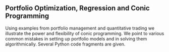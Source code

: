 Portfolio Optimization, Regression and Conic Programming
--------------------------------------------------------

Using examples from portfolio management and quantitative trading we illustrate the power and flexibility of conic programming.
We point to various common mistakes in setting up portfolio models and in solving them algorithmically.
Several Python code fragments are given.